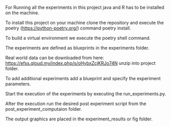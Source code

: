 For Running all the experiments in this project java and R has to be installed on the machine.

To install this project on your machine clone the repository and execute the poetry (https://python-poetry.org/) command poetry install. 

To build a  virtual environment we execute the poetry shell command.

The experiments are defined as blueprints in the experiments folder.

Real world data can be downloaded from here: https://efss.qloud.my/index.php/s/oHybxZcjKRJo74N 
unzip into project folder.

To add additional experiments add a blueprint and specify the experiment parameters.

Start the execution of the experiments by executing the run_experiments.py.

After the execution run the desired post experiment script from the post_experiment_computaion folder.

The output graphics are placed in the experiment_results or fig folder.
